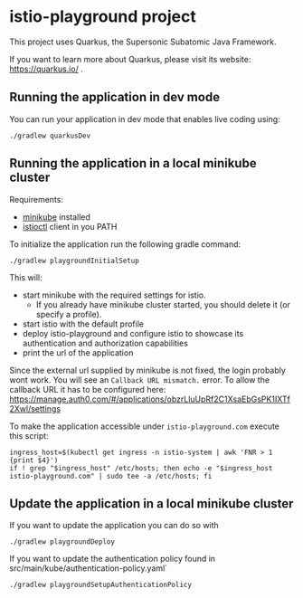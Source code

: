 

# istio-playground project

This project uses Quarkus, the Supersonic Subatomic Java Framework.

If you want to learn more about Quarkus, please visit its website: https://quarkus.io/ .

## Running the application in dev mode

You can run your application in dev mode that enables live coding using:
```
./gradlew quarkusDev
```

## Running the application in a local minikube cluster

Requirements:
* [minikube](https://kubernetes.io/docs/setup/learning-environment/minikube/) installed
* [istioctl](https://istio.io/docs/setup/getting-started/#download) client in you PATH

To initialize the application run the following gradle command:
```
./gradlew playgroundInitialSetup
```

This will:
* start minikube with the required settings for istio.
  * If you already have minikube cluster started, you should delete it (or specify a profile).
* start istio with the default profile
* deploy istio-playground and configure istio to showcase its authentication and authorization capabilities
* print the url of the application

Since the external url supplied by minikube is not fixed, the login probably wont work. You will see an `Callback URL mismatch.` error.
To allow the callback URL it has to be configured here:
https://manage.auth0.com/#/applications/obzrLluUpRf2C1XsaEbGsPK1IXTf2Xwl/settings

To make the application accessible under `istio-playground.com` execute this script:
```
ingress_host=$(kubectl get ingress -n istio-system | awk 'FNR > 1 {print $4}')
if ! grep "$ingress_host" /etc/hosts; then echo -e "$ingress_host  istio-playground.com" | sudo tee -a /etc/hosts; fi
```


## Update the application in a local minikube cluster

If you want to update the application you can do so with
```
./gradlew playgroundDeploy
```

If you want to update the authentication policy found in src/main/kube/authentication-policy.yaml`
```
./gradlew playgroundSetupAuthenticationPolicy
```